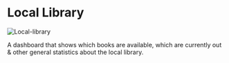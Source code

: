 # Local Library

![Local-library](https://i.imgur.com/hdATE7S.png "Local library")

A dashboard that shows which books are available, which are currently out & other general statistics about the local library.
